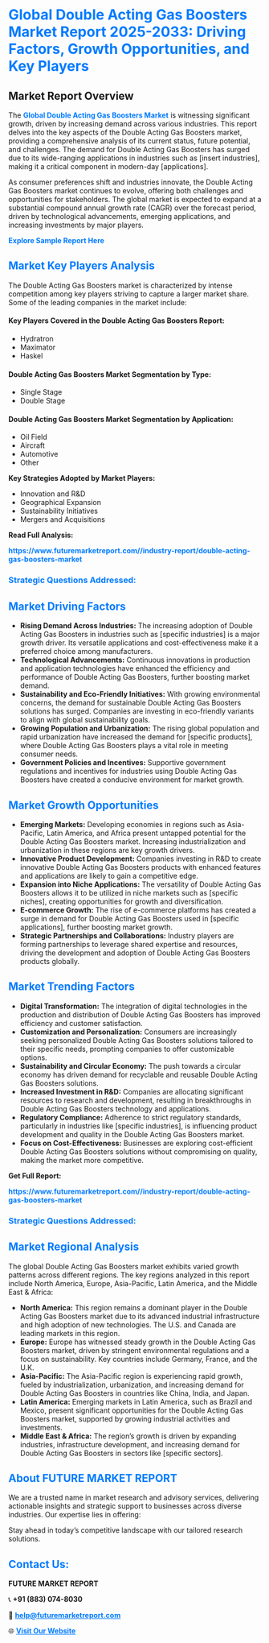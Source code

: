 <h1 style="color: #007BFF;">Global Double Acting Gas Boosters Market Report 2025-2033: Driving Factors, Growth Opportunities, and Key Players</h1>

<section id="overview">
<h2>Market Report Overview</h2>
<p>The <a href="https://www.futuremarketreport.com//industry-report/double-acting-gas-boosters-market" style="color: #007BFF; text-decoration: none;"><strong>Global Double Acting Gas Boosters Market</strong></a> is witnessing significant growth, driven by increasing demand across various industries. This report delves into the key aspects of the Double Acting Gas Boosters market, providing a comprehensive analysis of its current status, future potential, and challenges. The demand for Double Acting Gas Boosters has surged due to its wide-ranging applications in industries such as [insert industries], making it a critical component in modern-day [applications].</p>
<p>As consumer preferences shift and industries innovate, the Double Acting Gas Boosters market continues to evolve, offering both challenges and opportunities for stakeholders. The global market is expected to expand at a substantial compound annual growth rate (CAGR) over the forecast period, driven by technological advancements, emerging applications, and increasing investments by major players.</p>
</section>

<section id="overview">
<p><a href="https://www.futuremarketreport.com//request-sample/reportId=87673" style="color: #007BFF; text-decoration: none;"><strong>Explore Sample Report Here</strong></a></p>
</section>

<section id="key-players">
<h2 style="color: #007BFF;">Market Key Players Analysis</h2>
<p>The Double Acting Gas Boosters market is characterized by intense competition among key players striving to capture a larger market share. Some of the leading companies in the market include:</p>
<h4>Key Players Covered in the Double Acting Gas Boosters Report:</h4>
<ul><li>Hydratron</li><li>Maximator</li><li>Haskel</li></ul>
<h4>Double Acting Gas Boosters Market Segmentation by Type:</h4>
<ul><li>Single Stage</li><li>Double Stage</li></ul>

<h4>Double Acting Gas Boosters Market Segmentation by Application:</h4>
<ul><li>Oil Field</li><li>Aircraft</li><li>Automotive</li><li>Other</li></ul>
<p><strong>Key Strategies Adopted by Market Players:</strong></p>
<ul>
<li>Innovation and R&D</li>
<li>Geographical Expansion</li>
<li>Sustainability Initiatives</li>
<li>Mergers and Acquisitions</li>
</ul>
</section>

<section>
<p><strong>Read Full Analysis: </strong></p><a href="https://www.futuremarketreport.com//industry-report/double-acting-gas-boosters-market" style="color: #007BFF; text-decoration: none;"><strong>https://www.futuremarketreport.com//industry-report/double-acting-gas-boosters-market</strong></a>
<h3 style="color: #007BFF;">Strategic Questions Addressed:</h3>
</section>

<section id="driving-factors">
<h2 style="color: #007BFF;">Market Driving Factors</h2>
<ul>
<li><strong>Rising Demand Across Industries:</strong> The increasing adoption of Double Acting Gas Boosters in industries such as [specific industries] is a major growth driver. Its versatile applications and cost-effectiveness make it a preferred choice among manufacturers.</li>
<li><strong>Technological Advancements:</strong> Continuous innovations in production and application technologies have enhanced the efficiency and performance of Double Acting Gas Boosters, further boosting market demand.</li>
<li><strong>Sustainability and Eco-Friendly Initiatives:</strong> With growing environmental concerns, the demand for sustainable Double Acting Gas Boosters solutions has surged. Companies are investing in eco-friendly variants to align with global sustainability goals.</li>
<li><strong>Growing Population and Urbanization:</strong> The rising global population and rapid urbanization have increased the demand for [specific products], where Double Acting Gas Boosters plays a vital role in meeting consumer needs.</li>
<li><strong>Government Policies and Incentives:</strong> Supportive government regulations and incentives for industries using Double Acting Gas Boosters have created a conducive environment for market growth.</li>
</ul>
</section>

<section id="growth-opportunities">
<h2 style="color: #007BFF;">Market Growth Opportunities</h2>
<ul>
<li><strong>Emerging Markets:</strong> Developing economies in regions such as Asia-Pacific, Latin America, and Africa present untapped potential for the Double Acting Gas Boosters market. Increasing industrialization and urbanization in these regions are key growth drivers.</li>
<li><strong>Innovative Product Development:</strong> Companies investing in R&D to create innovative Double Acting Gas Boosters products with enhanced features and applications are likely to gain a competitive edge.</li>
<li><strong>Expansion into Niche Applications:</strong> The versatility of Double Acting Gas Boosters allows it to be utilized in niche markets such as [specific niches], creating opportunities for growth and diversification.</li>
<li><strong>E-commerce Growth:</strong> The rise of e-commerce platforms has created a surge in demand for Double Acting Gas Boosters used in [specific applications], further boosting market growth.</li>
<li><strong>Strategic Partnerships and Collaborations:</strong> Industry players are forming partnerships to leverage shared expertise and resources, driving the development and adoption of Double Acting Gas Boosters products globally.</li>
</ul>
</section>

<section id="trending-factors">
<h2 style="color: #007BFF;">Market Trending Factors</h2>
<ul>
<li><strong>Digital Transformation:</strong> The integration of digital technologies in the production and distribution of Double Acting Gas Boosters has improved efficiency and customer satisfaction.</li>
<li><strong>Customization and Personalization:</strong> Consumers are increasingly seeking personalized Double Acting Gas Boosters solutions tailored to their specific needs, prompting companies to offer customizable options.</li>
<li><strong>Sustainability and Circular Economy:</strong> The push towards a circular economy has driven demand for recyclable and reusable Double Acting Gas Boosters solutions.</li>
<li><strong>Increased Investment in R&D:</strong> Companies are allocating significant resources to research and development, resulting in breakthroughs in Double Acting Gas Boosters technology and applications.</li>
<li><strong>Regulatory Compliance:</strong> Adherence to strict regulatory standards, particularly in industries like [specific industries], is influencing product development and quality in the Double Acting Gas Boosters market.</li>
<li><strong>Focus on Cost-Effectiveness:</strong> Businesses are exploring cost-efficient Double Acting Gas Boosters solutions without compromising on quality, making the market more competitive.</li>
</ul>
</section>

<section>
<p><strong>Get Full Report: </strong></p><a href="https://www.futuremarketreport.com//industry-report/double-acting-gas-boosters-market" style="color: #007BFF; text-decoration: none;"><strong>https://www.futuremarketreport.com//industry-report/double-acting-gas-boosters-market</strong></a>
<h3 style="color: #007BFF;">Strategic Questions Addressed:</h3>
</section>


<section id="regional-analysis">
<h2 style="color: #007BFF;">Market Regional Analysis</h2>
<p>The global Double Acting Gas Boosters market exhibits varied growth patterns across different regions. The key regions analyzed in this report include North America, Europe, Asia-Pacific, Latin America, and the Middle East & Africa:</p>
<ul>
<li><strong>North America:</strong> This region remains a dominant player in the Double Acting Gas Boosters market due to its advanced industrial infrastructure and high adoption of new technologies. The U.S. and Canada are leading markets in this region.</li>
<li><strong>Europe:</strong> Europe has witnessed steady growth in the Double Acting Gas Boosters market, driven by stringent environmental regulations and a focus on sustainability. Key countries include Germany, France, and the U.K.</li>
<li><strong>Asia-Pacific:</strong> The Asia-Pacific region is experiencing rapid growth, fueled by industrialization, urbanization, and increasing demand for Double Acting Gas Boosters in countries like China, India, and Japan.</li>
<li><strong>Latin America:</strong> Emerging markets in Latin America, such as Brazil and Mexico, present significant opportunities for the Double Acting Gas Boosters market, supported by growing industrial activities and investments.</li>
<li><strong>Middle East & Africa:</strong> The region’s growth is driven by expanding industries, infrastructure development, and increasing demand for Double Acting Gas Boosters in sectors like [specific sectors].</li>
</ul>
</section>

<footer>
<h2 style="color: #007BFF;">About FUTURE MARKET REPORT</h2>
<p>We are a trusted name in market research and advisory services, delivering actionable insights and strategic support to businesses across diverse industries. Our expertise lies in offering:</p>

<p>Stay ahead in today’s competitive landscape with our tailored research solutions.</p>

<h2 style="color: #007BFF;">Contact Us:</h2>
<p><strong>FUTURE MARKET REPORT</strong></p>
<p>📞 <strong>+91 (883) 074-8030</strong></p>
<p>📧 <strong><a href="mailto:help@futuremarketreport.com" style="color: #007BFF;">help@futuremarketreport.com</a></strong></p>
<p>🌐 <strong><a href="https://www.futuremarketreport.com/" style="color: #007BFF;">Visit Our Website</a></strong></p>
</footer>